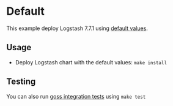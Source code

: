 # Default

This example deploy Logstash 7.7.1 using [default values][].


## Usage

* Deploy Logstash chart with the default values: `make install`


## Testing

You can also run [goss integration tests][] using `make test`


[goss integration tests]: https://github.com/elastic/helm-charts/tree/master/logstash/examples/default/test/goss.yaml
[default values]: https://github.com/elastic/helm-charts/tree/master/logstash/values.yaml
